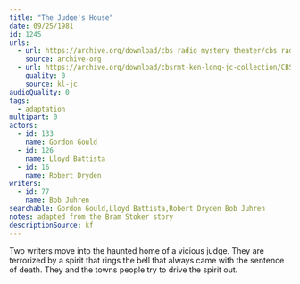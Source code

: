 ```yaml
---
title: "The Judge's House"
date: 09/25/1981
id: 1245
urls: 
  - url: https://archive.org/download/cbs_radio_mystery_theater/cbs_radio_mystery_theater-1201-1250.zip/cbs_radio_mystery_theater-1201-1250%2Fcbsrmt_1245_the_judges_house.mp3
    source: archive-org
  - url: https://archive.org/download/cbsrmt-ken-long-jc-collection/CBSRMT - 810925 1245 Judge 's House vbr na_jc.mp3
    quality: 0
    source: kl-jc
audioQuality: 0
tags: 
  - adaptation
multipart: 0
actors:  
  - id: 133
    name: Gordon Gould  
  - id: 126
    name: Lloyd Battista  
  - id: 16
    name: Robert Dryden
writers:  
  - id: 77
    name: Bob Juhren
searchable: Gordon Gould,Lloyd Battista,Robert Dryden Bob Juhren
notes: adapted from the Bram Stoker story
descriptionSource: kf
---
```

Two writers move into the haunted home of a vicious judge. They are terrorized by a spirit that rings the bell that always came with the sentence of death. They and the towns people try to drive the spirit out.